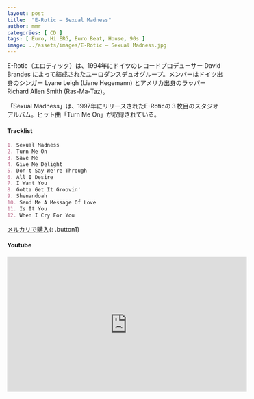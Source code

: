 ```yaml
---
layout: post
title:  "E-Rotic – Sexual Madness"
author: mmr
categories: [ CD ]
tags: [ Euro, Hi ERG, Euro Beat, House, 90s ]
image: ../assets/images/E-Rotic – Sexual Madness.jpg
---
```


E-Rotic（エロティック）は、1994年にドイツのレコードプロデューサー David Brandes によって結成されたユーロダンスデュオグループ。メンバーはドイツ出身のシンガー Lyane Leigh (Liane Hegemann) とアメリカ出身のラッパー Richard Allen Smith (Ras-Ma-Taz)。

「Sexual Madness」は、1997年にリリースされたE-Roticの３枚目のスタジオアルバム。ヒット曲「Turn Me On」が収録されている。

#### Tracklist
```md
1. Sexual Madness
2. Turn Me On
3. Save Me
4. Give Me Delight
5. Don't Say We're Through
6. All I Desire
7. I Want You
8. Gotta Get It Groovin'
9. Shenandoah
10. Send Me A Message Of Love
11. Is It You
12. When I Cry For You
```

[メルカリで購入](https://jp.mercari.com/item/m50295230132?afid=6142608987){: .button1}

#### Youtube 
<iframe width="560" height="315" src="https://www.youtube.com/embed/0wqWyIC8m90?si=SWNteosxSvOl8wXN" title="YouTube video player" frameborder="0" allow="accelerometer; autoplay; clipboard-write; encrypted-media; gyroscope; picture-in-picture; web-share" referrerpolicy="strict-origin-when-cross-origin" allowfullscreen></iframe>